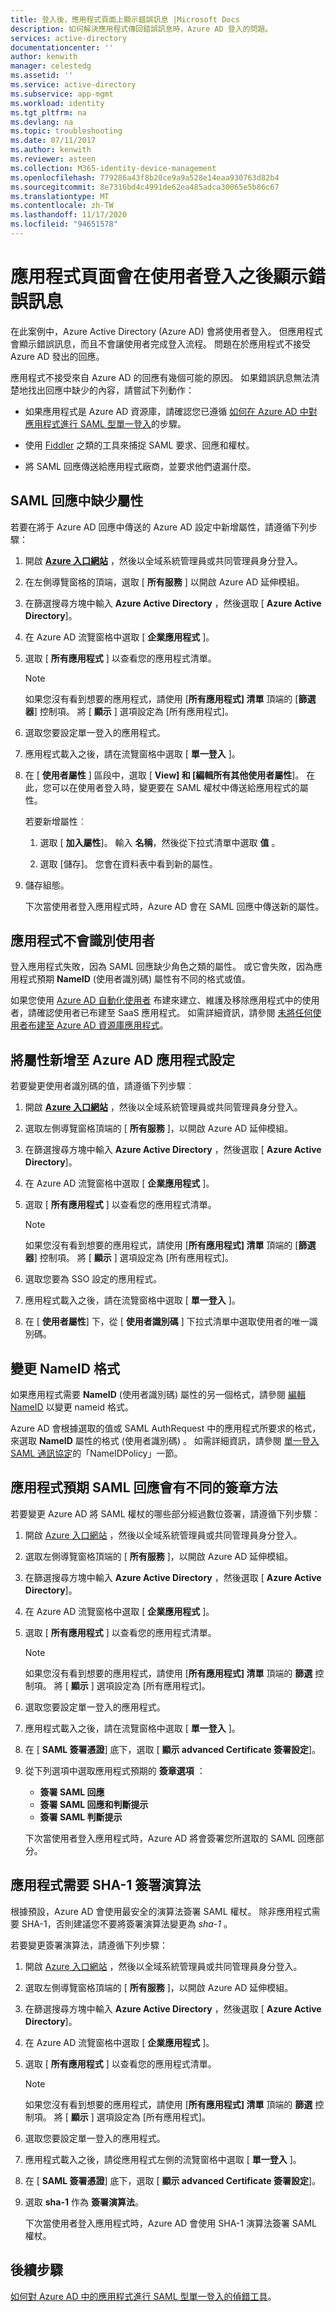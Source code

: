```yaml
---
title: 登入後，應用程式頁面上顯示錯誤訊息 |Microsoft Docs
description: 如何解決應用程式傳回錯誤訊息時，Azure AD 登入的問題。
services: active-directory
documentationcenter: ''
author: kenwith
manager: celestedg
ms.assetid: ''
ms.service: active-directory
ms.subservice: app-mgmt
ms.workload: identity
ms.tgt_pltfrm: na
ms.devlang: na
ms.topic: troubleshooting
ms.date: 07/11/2017
ms.author: kenwith
ms.reviewer: asteen
ms.collection: M365-identity-device-management
ms.openlocfilehash: 779286a43f8b20ce9a9a528e14eaa930763d82b4
ms.sourcegitcommit: 8e7316bd4c4991de62ea485adca30065e5b86c67
ms.translationtype: MT
ms.contentlocale: zh-TW
ms.lasthandoff: 11/17/2020
ms.locfileid: "94651578"
---
```

# <a name="an-app-page-shows-an-error-message-after-the-user-signs-in"></a>應用程式頁面會在使用者登入之後顯示錯誤訊息

在此案例中，Azure Active Directory (Azure AD) 會將使用者登入。 但應用程式會顯示錯誤訊息，而且不會讓使用者完成登入流程。 問題在於應用程式不接受 Azure AD 發出的回應。

應用程式不接受來自 Azure AD 的回應有幾個可能的原因。 如果錯誤訊息無法清楚地找出回應中缺少的內容，請嘗試下列動作：

-   如果應用程式是 Azure AD 資源庫，請確認您已遵循 [如何在 Azure AD 中對應用程式進行 SAML 型單一登入](./debug-saml-sso-issues.md)的步驟。

-   使用 [Fiddler](https://www.telerik.com/fiddler) 之類的工具來捕捉 SAML 要求、回應和權杖。

-   將 SAML 回應傳送給應用程式廠商，並要求他們遺漏什麼。

## <a name="attributes-are-missing-from-the-saml-response"></a>SAML 回應中缺少屬性

若要在將于 Azure AD 回應中傳送的 Azure AD 設定中新增屬性，請遵循下列步驟：

1. 開啟 [**Azure 入口網站**](https://portal.azure.com/) ，然後以全域系統管理員或共同管理員身分登入。

2. 在左側導覽窗格的頂端，選取 [ **所有服務** ] 以開啟 Azure AD 延伸模組。

3. 在篩選搜尋方塊中輸入 **Azure Active Directory** ，然後選取 [ **Azure Active Directory**]。

4. 在 Azure AD 流覽窗格中選取 [ **企業應用程式** ]。

5. 選取 [ **所有應用程式** ] 以查看您的應用程式清單。

   > [!NOTE]
   > 如果您沒有看到想要的應用程式，請使用 [**所有應用程式] 清單** 頂端的 [**篩選器**] 控制項。 將 [ **顯示** ] 選項設定為 [所有應用程式]。

6. 選取您要設定單一登入的應用程式。

7. 應用程式載入之後，請在流覽窗格中選取 [ **單一登入** ]。

8. 在 [ **使用者屬性** ] 區段中，選取 [ **View] 和 [編輯所有其他使用者屬性**]。 在此，您可以在使用者登入時，變更要在 SAML 權杖中傳送給應用程式的屬性。

   若要新增屬性︰

   1. 選取 [ **加入屬性**]。 輸入 **名稱**，然後從下拉式清單中選取 **值** 。

   1.  選取 [儲存]。 您會在資料表中看到新的屬性。

9. 儲存組態。

   下次當使用者登入應用程式時，Azure AD 會在 SAML 回應中傳送新的屬性。

## <a name="the-app-doesnt-identify-the-user"></a>應用程式不會識別使用者

登入應用程式失敗，因為 SAML 回應缺少角色之類的屬性。 或它會失敗，因為應用程式預期 **NameID** (使用者識別碼) 屬性有不同的格式或值。

如果您使用 [Azure AD 自動化使用者](../app-provisioning/user-provisioning.md) 布建來建立、維護及移除應用程式中的使用者，請確認使用者已布建至 SaaS 應用程式。 如需詳細資訊，請參閱 [未將任何使用者布建至 Azure AD 資源庫應用程式](../app-provisioning/application-provisioning-config-problem-no-users-provisioned.md)。

## <a name="add-an-attribute-to-the-azure-ad-app-configuration"></a>將屬性新增至 Azure AD 應用程式設定

若要變更使用者識別碼的值，請遵循下列步驟︰

1. 開啟 [**Azure 入口網站**](https://portal.azure.com/) ，然後以全域系統管理員或共同管理員身分登入。

2. 選取左側導覽窗格頂端的 [ **所有服務** ]，以開啟 Azure AD 延伸模組。

3. 在篩選搜尋方塊中輸入 **Azure Active Directory** ，然後選取 [ **Azure Active Directory**]。

4. 在 Azure AD 流覽窗格中選取 [ **企業應用程式** ]。

5. 選取 [ **所有應用程式** ] 以查看您的應用程式清單。

   > [!NOTE]
   > 如果您沒有看到想要的應用程式，請使用 [**所有應用程式] 清單** 頂端的 [**篩選器**] 控制項。 將 [ **顯示** ] 選項設定為 [所有應用程式]。

6. 選取您要為 SSO 設定的應用程式。

7. 應用程式載入之後，請在流覽窗格中選取 [ **單一登入** ]。

8. 在 [ **使用者屬性**] 下，從 [ **使用者識別碼** ] 下拉式清單中選取使用者的唯一識別碼。

## <a name="change-the-nameid-format"></a>變更 NameID 格式

如果應用程式需要 **NameID** (使用者識別碼) 屬性的另一個格式，請參閱 [編輯 NameID](../develop/active-directory-saml-claims-customization.md#editing-nameid) 以變更 nameid 格式。

Azure AD 會根據選取的值或 SAML AuthRequest 中的應用程式所要求的格式，來選取 **NameID** 屬性的格式 (使用者識別碼) 。 如需詳細資訊，請參閱 [單一登入 SAML 通訊協定](../develop/single-sign-on-saml-protocol.md#nameidpolicy)的「NameIDPolicy」一節。

## <a name="the-app-expects-a-different-signature-method-for-the-saml-response"></a>應用程式預期 SAML 回應會有不同的簽章方法

若要變更 Azure AD 將 SAML 權杖的哪些部分經過數位簽署，請遵循下列步驟：

1. 開啟 [Azure 入口網站](https://portal.azure.com/) ，然後以全域系統管理員或共同管理員身分登入。

2. 選取左側導覽窗格頂端的 [ **所有服務** ]，以開啟 Azure AD 延伸模組。

3. 在篩選搜尋方塊中輸入 **Azure Active Directory** ，然後選取 [ **Azure Active Directory**]。

4. 在 Azure AD 流覽窗格中選取 [ **企業應用程式** ]。

5. 選取 [ **所有應用程式** ] 以查看您的應用程式清單。

   > [!NOTE]
   > 如果您沒有看到想要的應用程式，請使用 [**所有應用程式] 清單** 頂端的 **篩選** 控制項。 將 [ **顯示** ] 選項設定為 [所有應用程式]。

6. 選取您要設定單一登入的應用程式。

7. 應用程式載入之後，請在流覽窗格中選取 [ **單一登入** ]。

8. 在 [ **SAML 簽署憑證**] 底下，選取 [  **顯示 advanced Certificate 簽署設定**]。

9. 從下列選項中選取應用程式預期的 **簽章選項** ：

   * **簽署 SAML 回應**
   * **簽署 SAML 回應和判斷提示**
   * **簽署 SAML 判斷提示**

   下次當使用者登入應用程式時，Azure AD 將會簽署您所選取的 SAML 回應部分。

## <a name="the-app-expects-the-sha-1-signing-algorithm"></a>應用程式需要 SHA-1 簽署演算法

根據預設，Azure AD 會使用最安全的演算法簽署 SAML 權杖。 除非應用程式需要 SHA-1，否則建議您不要將簽署演算法變更為 *sha-1* 。

若要變更簽署演算法，請遵循下列步驟：

1. 開啟 [Azure 入口網站](https://portal.azure.com/) ，然後以全域系統管理員或共同管理員身分登入。

2. 選取左側導覽窗格頂端的 [ **所有服務** ]，以開啟 Azure AD 延伸模組。

3. 在篩選搜尋方塊中輸入 **Azure Active Directory** ，然後選取 [ **Azure Active Directory**]。

4. 在 Azure AD 流覽窗格中選取 [ **企業應用程式** ]。

5. 選取 [ **所有應用程式** ] 以查看您的應用程式清單。

   > [!NOTE]
   > 如果您沒有看到想要的應用程式，請使用 [**所有應用程式] 清單** 頂端的 **篩選** 控制項。 將 [ **顯示** ] 選項設定為 [所有應用程式]。

6. 選取您要設定單一登入的應用程式。

7. 應用程式載入之後，請從應用程式左側的流覽窗格中選取 [ **單一登入** ]。

8. 在 [ **SAML 簽署憑證**] 底下，選取 [ **顯示 advanced Certificate 簽署設定**]。

9. 選取 **sha-1** 作為 **簽署演算法**。

   下次當使用者登入應用程式時，Azure AD 會使用 SHA-1 演算法簽署 SAML 權杖。

## <a name="next-steps"></a>後續步驟
[如何對 Azure AD 中的應用程式進行 SAML 型單一登入的偵錯工具](./debug-saml-sso-issues.md)。